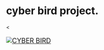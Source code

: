 # cyber bird project.
<




<font size="4">

<p class=Note to self: Never get drunk & listen to this. It gives you an emotional high on memories past</p>
<div class="scanlines"></div> </h1>


[![CYBER BIRD](https://images.genius.com/0e0e5fb1292b4a8ff6504d2164741625.600x600x1.png)](https://youtu.be/79w0T1jmgoQ "CYBER BIRD")



